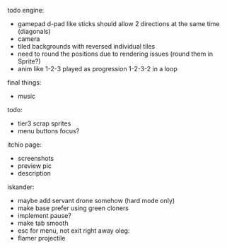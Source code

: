 todo engine:
- gamepad d-pad like sticks should allow 2 directions at the same time (diagonals)
- camera
- tiled backgrounds with reversed individual tiles
- need to round the positions due to rendering issues (round them in Sprite?)
- anim like 1-2-3 played as progression 1-2-3-2 in a loop

final things:
- music

todo:
- tier3 scrap sprites
- menu buttons focus?

itchio page:
- screenshots
- preview pic
- description

iskander:
- maybe add servant drone somehow (hard mode only)
- make base prefer using green cloners
- implement pause?
- make tab smooth
- esc for menu, not exit right away
oleg:
- flamer projectile
